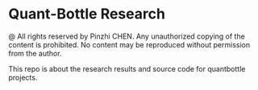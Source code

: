 # Quant-Bottle Research

@ All rights reserved by Pinzhi CHEN. Any unauthorized copying of the content is prohibited. No content may be reproduced without permission from the author.

This repo is about the research results and source code for quantbottle projects.
